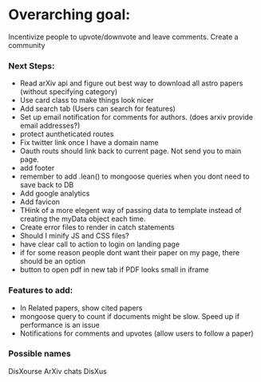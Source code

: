 # Overarching goal:
Incentivize people to upvote/downvote and leave comments. Create a community

### Next Steps:
* Read arXiv api and figure out best way to download all astro papers (without specifying category)
* Use card class to make things look nicer
* Add search tab (Users can search for features)
* Set up email notification for comments for authors. (does arxiv provide email addresses?)
* protect auntheticated routes
* Fix twitter link once I have a domain name
* Oauth routs should link back to current page. Not send you to main page. 
* add footer
* remember to add .lean() to mongoose queries when you dont need to save back to DB
* Add google analytics
* Add favicon 
* THink of a more elegent way of passing data to template instead of creating the myData object each time. 
* Create error files to render in catch statements
* Should I minify JS and CSS files?
* have clear call to action to login on landing page
* if for some reason people dont want their paper on my page, there should be an option
* button to open pdf in new tab if PDF looks small in iframe

### Features to add:
* In Related papers, show cited papers
* mongoose query to count if documents might be slow. Speed up if performance is an issue
* Notifications for comments and upvotes (allow users to follow a paper)


### Possible names

DisXourse
ArXiv chats
DisXus
